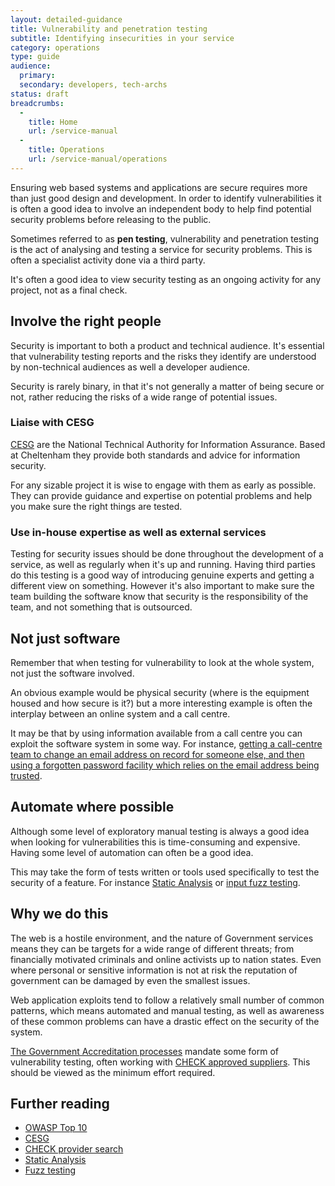 ```yaml
---
layout: detailed-guidance
title: Vulnerability and penetration testing
subtitle: Identifying insecurities in your service
category: operations
type: guide
audience:
  primary: 
  secondary: developers, tech-archs
status: draft
breadcrumbs:
  -
    title: Home
    url: /service-manual
  -
    title: Operations
    url: /service-manual/operations
---
```


Ensuring web based systems and applications are secure requires more than just good design and development. In order to identify vulnerabilities it is often a good idea to involve an independent body to help find potential security problems before releasing to the public.

Sometimes referred to as **pen testing**, vulnerability and penetration testing is the act of analysing and testing a service for security problems. This is often a specialist activity done via a third party.

It's often a good idea to view security testing as an ongoing activity for any project, not as a final check.

## Involve the right people

Security is important to both a product and technical audience. It's essential that vulnerability testing reports and the risks they identify are understood by non-technical audiences as well a developer audience. 

Security is rarely binary, in that it's not generally a matter of being secure or not, rather reducing the risks of a wide range of potential issues.

### Liaise with CESG

[CESG](http://www.cesg.gov.uk/Pages/homepage.aspx) are the National Technical Authority for Information Assurance. Based at Cheltenham they provide both standards and advice for information security. 

For any sizable project it is wise to engage with them as early as possible. They can provide guidance and expertise on potential problems and help you make sure the right things are tested.

### Use in-house expertise as well as external services

Testing for security issues should be done throughout the development of a service, as well as regularly when it's up and running. Having third parties do this testing is a good way of introducing genuine experts and getting a different view on something. However it's also important to make sure the team building the software know that security is the responsibility of the team, and not something that is outsourced.

## Not just software

Remember that when testing for vulnerability to look at the whole system, not just the software involved. 

An obvious example would be physical security (where is the equipment housed and how secure is it?) but a more interesting example is often the interplay between an online system and a call centre. 

It may be that by using information available from a call centre you can exploit the software system in some way. For instance, [getting a call-centre team to change an email address on record for someone else, and then using a forgotten password facility which relies on the email address being trusted](http://www.emptyage.com/post/28679875595/yes-i-was-hacked-hard-here).

## Automate where possible

Although some level of exploratory manual testing is always a good idea when looking for vulnerabilities this is time-consuming and expensive. Having some level of automation can often be a good idea.

This may take the form of tests written or tools used specifically to test the security of a feature. For instance [Static Analysis](http://en.wikipedia.org/wiki/Static_program_analysis) or [input fuzz testing](http://en.wikipedia.org/wiki/Fuzz_testing).

## Why we do this

The web is a hostile environment, and the nature of Government services means they can be targets for a wide range of different threats; from financially motivated criminals and online activists up to nation states. Even where personal or sensitive information is not at risk the reputation of government can be damaged by even the smallest issues.

Web application exploits tend to follow a relatively small number of common patterns, which means automated and manual testing, as well as awareness of these common problems can have a drastic effect on the security of the system.

[The Government Accreditation processes](http://www.cesg.gov.uk/servicecatalogue/PGAS/Pages/PGAS.aspx) mandate some form of vulnerability testing, often working with [CHECK approved suppliers](http://www.cesg.gov.uk/finda/Pages/CHECKSearch.aspx). This should be viewed as the minimum effort required. 

## Further reading

* [OWASP Top 10](https://www.owasp.org/index.php/Top_10_2010)
* [CESG](http://www.cesg.gov.uk/)
* [CHECK provider search](http://www.cesg.gov.uk/finda/Pages/CHECKSearch.aspx)
* [Static Analysis](http://research.microsoft.com/en-us/um/people/livshits/papers/pdf/thesis.pdf)
* [Fuzz testing](http://en.wikipedia.org/wiki/Fuzz_testing)
